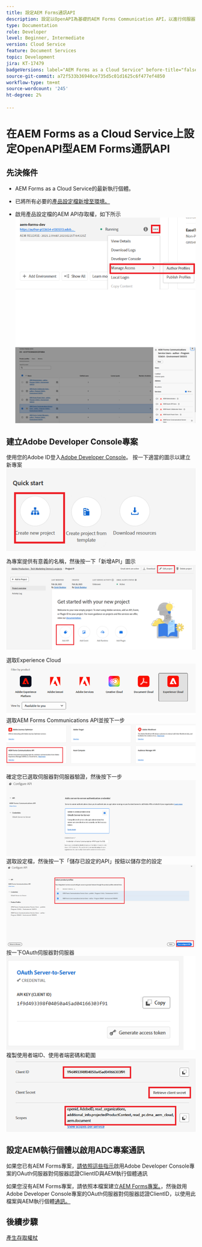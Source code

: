```yaml
---
title: 設定AEM Forms通訊API
description: 設定以OpenAPI為基礎的AEM Forms Communication API，以進行伺服器對伺服器驗證
type: Documentation
role: Developer
level: Beginner, Intermediate
version: Cloud Service
feature: Document Services
topic: Development
jira: KT-17479
badgeVersions: label="AEM Forms as a Cloud Service" before-title="false"
source-git-commit: a72f533b36940ce735d5c01d1625c6f477ef4850
workflow-type: tm+mt
source-wordcount: '245'
ht-degree: 2%

---
```


# 在AEM Forms as a Cloud Service上設定OpenAPI型AEM Forms通訊API

## 先決條件

* AEM Forms as a Cloud Service的最新執行個體。
* 已將所有必要的[產品設定檔新增至環境。](https://experienceleague.adobe.com/zh-hant/docs/experience-manager-learn/cloud-service/aem-apis/invoke-openapi-based-aem-apis)

* 啟用產品設定檔的AEM API存取權，如下所示
  ![product_profile1](assets/product-profiles1.png)
  ![product_profile](assets/product-profiles.png)

## 建立Adobe Developer Console專案

使用您的Adobe ID登入[Adobe Developer Console](https://developer.adobe.com/console/)。
按一下適當的圖示以建立新專案
![新專案](assets/new-project.png)

為專案提供有意義的名稱，然後按一下「新增API」圖示
![新專案](assets/new-project2.png)

選取Experience Cloud
![新專案3](assets/new-project3.png)
選取AEM Forms Communications API並按下一步
![新專案4](assets/new-project4.png)

確定您已選取伺服器對伺服器驗證，然後按下一步
![新專案5](assets/new-project5.png)
選取設定檔，然後按一下「儲存已設定的API」按鈕以儲存您的設定
![新專案6](assets/new-project6.png)
按一下OAuth伺服器對伺服器
![新專案7](assets/new-project7.png)
複製使用者端ID、使用者端密碼和範圍
![新專案8](assets/new-project8.png)

## 設定AEM執行個體以啟用ADC專案通訊

如果您已有AEM Forms專案，[請依照這些指示](https://experienceleague.adobe.com/zh-hant/docs/experience-manager-learn/cloud-service/aem-apis/invoke-openapi-based-aem-apis)啟用Adobe Developer Console專案的OAuth伺服器對伺服器認證ClientID與AEM執行個體通訊

如果您沒有AEM Forms專案，請依照本檔案建立[AEM Forms專案。](https://experienceleague.adobe.com/en/docs/experience-manager-learn/cloud-service/forms/developing-for-cloud-service/getting-started)，然後啟用Adobe Developer Console專案的OAuth伺服器對伺服器認證ClientID，以使用此檔案與AEM執行個體[通訊。](https://experienceleague.adobe.com/zh-hant/docs/experience-manager-learn/cloud-service/aem-apis/invoke-openapi-based-aem-apis)


## 後續步驟

[產生存取權杖](./generate-access-token.md)